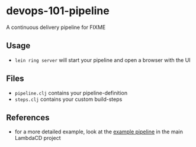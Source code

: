 # devops-101-pipeline

A continuous delivery pipeline for FIXME

## Usage

* `lein ring server` will start your pipeline and open a browser with the UI

## Files

* `pipeline.clj` contains your pipeline-definition
* `steps.clj` contains your custom build-steps

## References

* for a more detailed example, look at the [example pipeline](https://github.com/flosell/lambdacd/tree/master/src/todopipeline) in the main LambdaCD project

